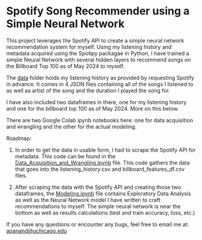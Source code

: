 # Spotify Song Recommender using a Simple Neural Network


This project leverages the Spotify API to create a simple neural network recommendation system for myself. Using my listening history and metadata acquired using the Spotipy packagae in Python, I have trained a simple Neural Network with several hidden layers to recommend songs on the Billboard Top 100 as of May 2024 to myself. 

The [data](https://github.com/apanand/UChicago-MSADS/tree/main/Spotify%20Recommender/data) folder holds my listening history as provided by requesting Spotify in advance. It comes in 4 JSON files containing all of the songs I listened to as well as artist of the song and the duration I played the song for. 

I have also included two dataframes in there, one for my listening history and one for the billboard top 100 as of May 2024. More on this below. 

There are two Google Colab ipynb notebooks here: one for data acquisition and wrangling and the other for the actual modeling.

Roadmap:

1. In order to get the data in usable form, I had to scrape the Spotify API for metadata. This code can be found in the [Data_Acquisition_and_Wrangling.ipynb](https://github.com/apanand/UChicago-MSADS/blob/main/Spotify%20Recommender/Data_Acquisition_and_Wrangling.ipynb) file. This code gathers the data that goes into the listening_history.csv and billboard_features_df.csv files.

2. After scraping the data with the Spotify API and creating those two dataframes, the [Modeling.ipynb](https://github.com/apanand/UChicago-MSADS/blob/main/Spotify%20Recommender/Modeling.ipynb) file contains Exploratory Data Analysis as well as the Neural Network model I have written to craft recommendations to myself. The simple neural network is near the bottom as well as results calculations (test and train accuracy, loss, etc.)


If you have any questions or encounter any bugs, feel free to email me at: [apanand@uchicago.edu](apanand@uchicago.edu)



